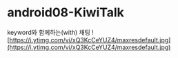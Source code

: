 # android08-KiwiTalk
keyword와 함께하는(with) 채팅
![https://i.ytimg.com/vi/xQ3KcCeYUZ4/maxresdefault.jpg](https://i.ytimg.com/vi/xQ3KcCeYUZ4/maxresdefault.jpg)
